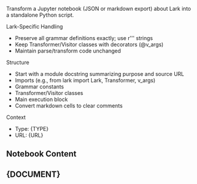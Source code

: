 Transform a Jupyter notebook (JSON or markdown export) about Lark into a standalone Python script.

Lark-Specific Handling
- Preserve all grammar definitions exactly; use r''' strings
- Keep Transformer/Visitor classes with decorators (@v_args)
- Maintain parse/transform code unchanged

Structure
- Start with a module docstring summarizing purpose and source URL
- Imports (e.g., from lark import Lark, Transformer, v_args)
- Grammar constants
- Transformer/Visitor classes
- Main execution block
- Convert markdown cells to clear comments

Context
- Type: {TYPE}
- URL: {URL}

Notebook Content
---
{DOCUMENT}
---
